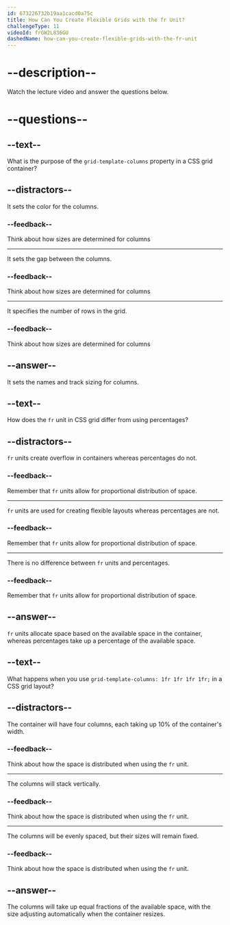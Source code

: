 ```yaml
---
id: 673226732b19aa1cacd0a75c
title: How Can You Create Flexible Grids with the fr Unit?
challengeType: 11
videoId: frGW2L836GU
dashedName: how-can-you-create-flexible-grids-with-the-fr-unit
---
```


# --description--

Watch the lecture video and answer the questions below.

# --questions--

## --text--

What is the purpose of the `grid-template-columns` property in a CSS grid container?

## --distractors--

It sets the color for the columns.

### --feedback--

Think about how sizes are determined for columns

---

It sets the gap between the columns.

### --feedback--

Think about how sizes are determined for columns

---

It specifies the number of rows in the grid.

### --feedback--

Think about how sizes are determined for columns

## --answer--

It sets the names and track sizing for columns.

## --text--

How does the `fr` unit in CSS grid differ from using percentages?

## --distractors--

`fr` units create overflow in containers whereas percentages do not.

### --feedback--

Remember that `fr` units allow for proportional distribution of space.

---

`fr` units are used for creating flexible layouts whereas percentages are not.

### --feedback--

Remember that `fr` units allow for proportional distribution of space.

---

There is no difference between `fr` units and percentages.

### --feedback--

Remember that `fr` units allow for proportional distribution of space.

## --answer--

`fr` units allocate space based on the available space in the container, whereas percentages take up a percentage of the available space.

## --text--

What happens when you use `grid-template-columns: 1fr 1fr 1fr 1fr;` in a CSS grid layout?

## --distractors--

The container will have four columns, each taking up 10% of the container's width.

### --feedback--

Think about how the space is distributed when using the `fr` unit.

---

The columns will stack vertically.

### --feedback--

Think about how the space is distributed when using the `fr` unit.

---

The columns will be evenly spaced, but their sizes will remain fixed.

### --feedback--

Think about how the space is distributed when using the `fr` unit.

## --answer--

The columns will take up equal fractions of the available space, with the size adjusting automatically when the container resizes.


